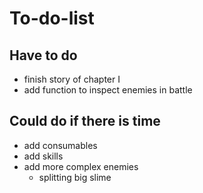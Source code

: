 # To-do-list
## Have to do
- finish story of chapter I
- add function to inspect enemies in battle

## Could do if there is time
- add consumables
- add skills
- add more complex enemies
  - splitting big slime  
